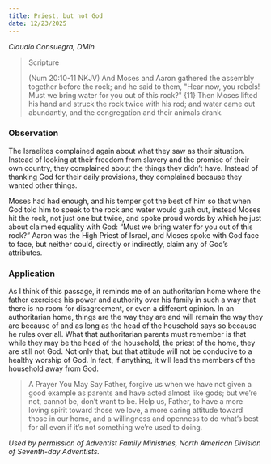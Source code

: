 ```yaml
---
title: Priest, but not God
date: 12/23/2025
---
```


_Claudio Consuegra, DMin_

> <p>Scripture</p>
> (Num 20:10-11 NKJV) And Moses and Aaron gathered the assembly together before the rock; and he said to them, "Hear now, you rebels! Must we bring water for you out of this rock?" {11} Then Moses lifted his hand and struck the rock twice with his rod; and water came out abundantly, and the congregation and their animals drank.

### Observation

The Israelites complained again about what they saw as their situation. Instead of looking at their freedom from slavery and the promise of their own country, they complained about the things they didn’t have. Instead of thanking God for their daily provisions, they complained because they wanted other things.

Moses had had enough, and his temper got the best of him so that when God told him to speak to the rock and water would gush out, instead Moses hit the rock, not just one but twice, and spoke proud words by which he just about claimed equality with God: “Must we bring water for you out of this rock?” Aaron was the High Priest of Israel, and Moses spoke with God face to face, but neither could, directly or indirectly, claim any of God’s attributes.

### Application

As I think of this passage, it reminds me of an authoritarian home where the father exercises his power and authority over his family in such a way that there is no room for disagreement, or even a different opinion. In an authoritarian home, things are the way they are and will remain the way they are because of and as long as the head of the household says so because he rules over all. What that authoritarian parents must remember is that while they may be the head of the household, the priest of the home, they are still not God. Not only that, but that attitude will not be conducive to a healthy worship of God. In fact, if anything, it will lead the members of the household away from God.

> <callout>A Prayer You May Say</callout>
> Father, forgive us when we have not given a good example as parents and have acted almost like gods; but we’re not, cannot be, don’t want to be. Help us, Father, to have a more loving spirit toward those we love, a more caring attitude toward those in our home, and a willingness and openness to do what’s best for all even if it’s not something we’re used to doing.

_Used by permission of Adventist Family Ministries, North American Division of Seventh-day Adventists._
